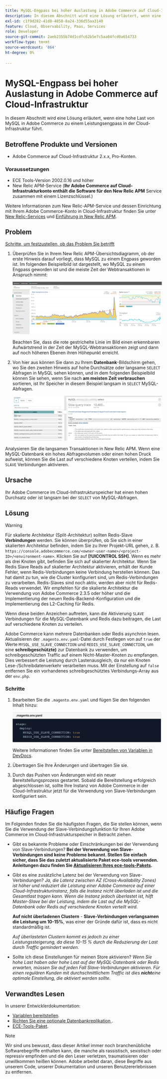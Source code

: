 ```yaml
---
title: MySQL-Engpass bei hoher Auslastung in Adobe Commerce auf Cloud-Infrastruktur
description: In diesem Abschnitt wird eine Lösung erläutert, wenn eine hohe Last von MySQL in Adobe Commerce zu einem Leistungsengpass in der Cloud-Infrastruktur führt.
exl-id: c1f9d282-41d8-4850-8a24-336d55aa3140
feature: Cloud, Observability, Paas, Services
role: Developer
source-git-commit: 2aeb2355b74d1cdfc62b5e7c5aa04fcd0a654733
workflow-type: tm+mt
source-wordcount: '864'
ht-degree: 0%

---
```


# MySQL-Engpass bei hoher Auslastung in Adobe Commerce auf Cloud-Infrastruktur

In diesem Abschnitt wird eine Lösung erläutert, wenn eine hohe Last von MySQL in Adobe Commerce zu einem Leistungsengpass in der Cloud-Infrastruktur führt.

## Betroffene Produkte und Versionen

* Adobe Commerce auf Cloud-Infrastruktur 2.x.x, Pro-Konten.

### Voraussetzungen

* ECE Tools-Version 2002.0.16 und höher
* New Relic APM-Service (**Ihr Adobe Commerce auf Cloud-Infrastrukturkonto enthält die Software für den New Relic APM** Service zusammen mit einem Lizenzschlüssel.)

Weitere Informationen zum New Relic-APM-Service und dessen Einrichtung mit Ihrem Adobe Commerce-Konto in Cloud-Infrastruktur finden Sie unter [New Relic-Services](https://experienceleague.adobe.com/en/docs/commerce-cloud-service/user-guide/monitor/new-relic/new-relic-service) und [Einführung in New Relic APM](https://docs.newrelic.com/docs/apm/new-relic-apm/getting-started/introduction-apm/).

## Problem

<u>Schritte, um festzustellen, ob das Problem Sie betrifft</u>

1. Überprüfen Sie in Ihrem New Relic APM-Übersichtsdiagramm, ob der erste Hinweis darauf vorliegt, dass MySQL zu einem Engpass geworden ist. Im folgenden Beispielbild ist dargestellt, wo MySQL zu einem Engpass geworden ist und die meiste Zeit der Webtransaktionen in Anspruch nimmt:

   ![KB-372_image002.png](assets/KB-372_image002.png)

   Beachten Sie, dass die rote gestrichelte Linie im Bild einen erkennbaren Aufwärtstrend in der Zeit der MySQL-Webtransaktionen zeigt und dann auf noch höheren Ebenen ihren Höhepunkt erreicht.
1. Von hier aus können Sie dann zu Ihrem **Datenbank**-Bildschirm gehen, wo Sie den zweiten Hinweis auf hohe Durchsätze oder langsame `SELECT` Abfragen in MySQL sehen können, und in dem folgenden Beispielbild können Sie sehen, wenn Sie nach **am meisten Zeit verbrauchen** sortieren, ist Ihr Speicher in diesem Beispiel langsam in `SELECT` MySQL-Abfragen.

   ![KB-372_image003_blurredExtension.png](assets/KB-372_image003_BlurredExtension.png)

Analysieren Sie die langsamen Transaktionen in New Relic APM. Wenn eine MySQL-Datenbank ein hohes Abfragevolumen oder einen hohen Druck aufweist, können Sie die Last auf verschiedene Knoten verteilen, indem Sie `SLAVE` Verbindungen aktivieren.

## Ursache

Ihr Adobe Commerce im Cloud-Infrastrukturspeicher hat einen hohen Durchsatz oder ist langsam bei der `SELECT` von MySQL-Abfragen.

## Lösung

>[!WARNING]
>
>Für skalierte Architektur (Split-Architektur) sollten Redis-Slave **Verbindungen** werden. Sie können überprüfen, ob Sie sich in einer skalierten Architektur befinden, indem Sie zu Ihrer Projekt-URL gehen, z. B. `https://console.adobecommerce.com/<owner-user-name>/<project-ID>/<environment-name>`. Klicken Sie auf **[!UICONTROL SSH]**. Wenn es mehr als drei Knoten gibt, befinden Sie sich auf skalierter Architektur. Wenn Sie Redis Slave Reads auf skalierter Architektur aktivieren, erhält der Kunde Fehler, wenn Redis-Verbindungen keine Verbindung herstellen können. Das hat damit zu tun, wie die Cluster konfiguriert sind, um Redis-Verbindungen zu verarbeiten. Redis-Slaves sind noch aktiv, werden aber nicht für Redis-Reads verwendet. Wir empfehlen für die skalierte Architektur die Verwendung von Adobe Commerce 2.3.5 oder höher und die Implementierung der neuen Redis-Backend-Konfiguration und die Implementierung des L2-Caching für Redis.

Wenn diese beiden Anzeichen auftreten, kann die Aktivierung `SLAVE` Verbindungen für die MySQL-Datenbank und Redis dazu beitragen, die Last auf verschiedene Knoten zu verteilen.

Adobe Commerce kann mehrere Datenbanken oder Redis asynchron lesen. Aktualisieren der `.magento.env.yaml`-Datei durch Festlegen von auf `true` der Werte `MYSQL_USE_SLAVE_CONNECTION` und `REDIS_USE_SLAVE_CONNECTION`, um eine **schreibgeschützte)** zur Datenbank zu verwenden, um schreibgeschützten Traffic auf einem Nicht-Master-Knoten zu empfangen. Dies verbessert die Leistung durch Lastenausgleich, da nur ein Knoten Lese-/Schreibdatenverkehr verarbeiten muss. Mit der Einstellung auf `false` entfernen Sie ein vorhandenes schreibgeschütztes Verbindungs-Array aus der `env.php`.

### Schritte

1. Bearbeiten Sie die `.magento.env.yaml` und fügen Sie den folgenden Inhalt hinzu:

   ![KB-372_image004.png](assets/KB-372_image004.png)

   Weitere Informationen finden Sie unter [Bereitstellen von Variablen in DevDocs](https://experienceleague.adobe.com/en/docs/commerce-cloud-service/user-guide/configure/env/stage/variables-deploy#mysql_use_slave_connection).

1. Übertragen Sie Ihre Änderungen und übertragen Sie sie.
1. Durch das Pushen von Änderungen wird ein neuer Bereitstellungsprozess gestartet. Sobald die Bereitstellung erfolgreich abgeschlossen ist, sollte Ihre Instanz von Adobe Commerce in der Cloud-Infrastruktur jetzt für die Verwendung von Slave-Verbindungen konfiguriert sein.

## Häufige Fragen

Im Folgenden finden Sie die häufigsten Fragen, die Sie stellen können, wenn Sie die Verwendung der Slave-Verbindungsfunktion für Ihren Adobe Commerce im Cloud-Infrastrukturspeicher in Betracht ziehen.

* Gibt es bekannte Probleme oder Einschränkungen bei der Verwendung von Slave-Verbindungen? **Bei der Verwendung von Slave-Verbindungen sind keine Probleme bekannt. Stellen Sie einfach sicher, dass Sie das zuletzt aktualisierte Paket ece-tools verwenden. Anleitungen dazu finden Sie [Aktualisieren Ihres ece-tools-Pakets](https://experienceleague.adobe.com/en/docs/commerce-cloud-service/user-guide/dev-tools/ece-tools/update-package).**
* Gibt es eine zusätzliche Latenz bei der Verwendung von Slave-Verbindungen? *Ja, die Latenz zwischen AZ (Cross-Availability Zones) ist höher und reduziert die Leistung einer Adobe Commerce auf einer Cloud-Infrastrukturinstanz, falls die Instanz nicht überladen ist und die Gesamtlast tragen kann. Wenn die Instanz jedoch überlastet ist, hilft Master-Slave bei der Leistung, indem die Last auf die MySQL-Datenbank oder Redis auf verschiedene Knoten verteilt wird.*

  **Auf nicht überladenen Clustern** - **Slave-Verbindungen verlangsamen die Leistung um 10-15%**, was einer der Gründe dafür ist, dass es nicht standardmäßig ist.

  *Auf überlasteten Clustern kommt es jedoch zu einer Leistungssteigerung, da diese 10-15 % durch die Reduzierung der Last durch Traffic gemindert werden.*
* Sollte ich diese Einstellungen für meinen Store aktivieren? *Wenn Sie hohe Last haben oder hohe Last auf der MySQL-Datenbank oder Redis erwarten, müssen Sie auf jeden Fall Slave-Verbindungen aktivieren. Für einen regulären Kunden mit durchschnittlichem Traffic ist dies **nicht**&#x200B;eine optimale Einstellung, die aktiviert werden sollte.*

## Verwandtes Lesen

In unserer Entwicklerdokumentation:

* [Variablen bereitstellen](https://experienceleague.adobe.com/en/docs/commerce-cloud-service/user-guide/configure/env/stage/variables-deploy).
* [Richten Sie eine optionale Datenbankreplikation ](https://experienceleague.adobe.com/en/docs/commerce-operations/configuration-guide/storage/split-db/multi-master-replication).
* [ECE-Tools-Paket](https://experienceleague.adobe.com/en/docs/commerce-cloud-service/user-guide/dev-tools/ece-tools/package-overview).

>[!NOTE]
>
>Wir sind uns bewusst, dass dieser Artikel immer noch branchenübliche Softwarebegriffe enthalten kann, die manche als rassistisch, sexistisch oder repressiv empfinden und die den Leser verletzen, traumatisieren oder unwillkommen heißen können. Adobe arbeitet daran, diese Begriffe aus unserem Code, unserer Dokumentation und unseren Benutzererlebnissen zu entfernen.
